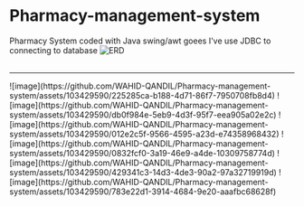 # Pharmacy-management-system
Pharmacy System coded with Java swing/awt goees 
I've use JDBC to connecting to database
![ERD](https://github.com/WAHID-QANDIL/Pharmacy-management-system/assets/103429590/4374485c-51ff-4dc1-95fe-20f61af8148b)
<br></br>
<hr>
![image](https://github.com/WAHID-QANDIL/Pharmacy-management-system/assets/103429590/225285ca-b188-4d71-86f7-7950708fb8d4)
![image](https://github.com/WAHID-QANDIL/Pharmacy-management-system/assets/103429590/db0f984e-5eb9-4d3f-95f7-eea905a02e2c)
![image](https://github.com/WAHID-QANDIL/Pharmacy-management-system/assets/103429590/012e2c5f-9566-4595-a23d-e74358968432)
![image](https://github.com/WAHID-QANDIL/Pharmacy-management-system/assets/103429590/0832fcf0-3a19-46e9-a4de-10309758774d)
![image](https://github.com/WAHID-QANDIL/Pharmacy-management-system/assets/103429590/429341c3-14d3-4de3-90a2-97a32719919d)
![image](https://github.com/WAHID-QANDIL/Pharmacy-management-system/assets/103429590/783e22d1-3914-4684-9e20-aaafbc68628f)
